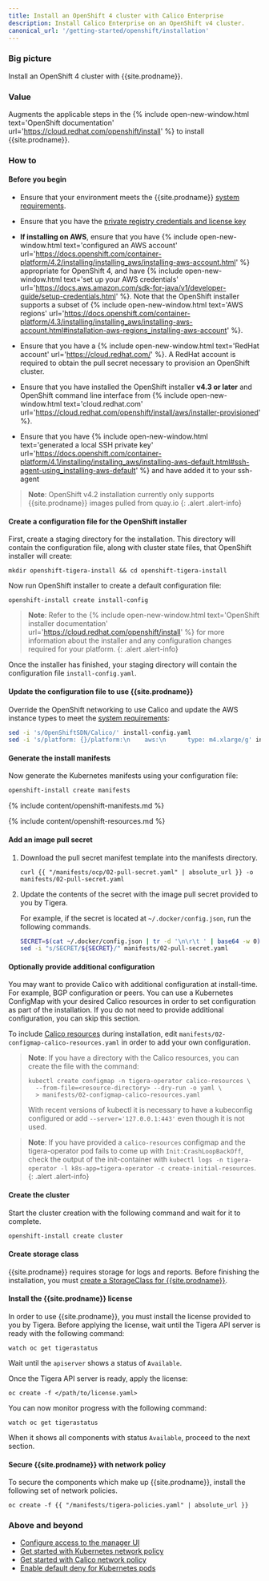 ```yaml
---
title: Install an OpenShift 4 cluster with Calico Enterprise
description: Install Calico Enterprise on an OpenShift v4 cluster.
canonical_url: '/getting-started/openshift/installation'
---
```


### Big picture

Install an OpenShift 4 cluster with {{site.prodname}}.

### Value

Augments the applicable steps in the {% include open-new-window.html text='OpenShift documentation' url='https://cloud.redhat.com/openshift/install' %}
to install {{site.prodname}}.

### How to

#### Before you begin

- Ensure that your environment meets the {{site.prodname}} [system requirements]({{site.baseurl}}/getting-started/openshift/requirements).

- Ensure that you have the [private registry credentials and license key]({{site.baseurl}}/getting-started/calico-enterprise)

- **If installing on AWS**, ensure that you have {% include open-new-window.html text='configured an AWS account' url='https://docs.openshift.com/container-platform/4.2/installing/installing_aws/installing-aws-account.html' %} appropriate for OpenShift 4,
  and have {% include open-new-window.html text='set up your AWS credentials' url='https://docs.aws.amazon.com/sdk-for-java/v1/developer-guide/setup-credentials.html' %}.
  Note that the OpenShift installer supports a subset of {% include open-new-window.html text='AWS regions' url='https://docs.openshift.com/container-platform/4.3/installing/installing_aws/installing-aws-account.html#installation-aws-regions_installing-aws-account' %}.

- Ensure that you have a {% include open-new-window.html text='RedHat account' url='https://cloud.redhat.com/' %}. A RedHat account is required to obtain the pull secret necessary to provision an OpenShift cluster.

- Ensure that you have installed the OpenShift installer **v4.3 or later** and OpenShift command line interface from {% include open-new-window.html text='cloud.redhat.com' url='https://cloud.redhat.com/openshift/install/aws/installer-provisioned' %}.

- Ensure that you have {% include open-new-window.html text='generated a local SSH private key' url='https://docs.openshift.com/container-platform/4.1/installing/installing_aws/installing-aws-default.html#ssh-agent-using_installing-aws-default' %} and have added it to your ssh-agent

> **Note**: OpenShift v4.2 installation currently only supports {{site.prodname}} images pulled from quay.io
{: .alert .alert-info}

#### Create a configuration file for the OpenShift installer

First, create a staging directory for the installation. This directory will contain the configuration file, along with cluster state files, that OpenShift installer will create:

```
mkdir openshift-tigera-install && cd openshift-tigera-install
```

Now run OpenShift installer to create a default configuration file:

```
openshift-install create install-config
```

> **Note**: Refer to the {% include open-new-window.html text='OpenShift installer documentation' url='https://cloud.redhat.com/openshift/install' %} for more information
> about the installer and any configuration changes required for your platform.
{: .alert .alert-info}

Once the installer has finished, your staging directory will contain the configuration file `install-config.yaml`.

#### Update the configuration file to use {{site.prodname}}

Override the OpenShift networking to use Calico and update the AWS instance types to meet the [system requirements]({{site.baseurl}}/getting-started/openshift/requirements):

```bash
sed -i 's/OpenShiftSDN/Calico/' install-config.yaml
sed -i 's/platform: {}/platform:\n    aws:\n      type: m4.xlarge/g' install-config.yaml
```

#### Generate the install manifests

Now generate the Kubernetes manifests using your configuration file:

```bash
openshift-install create manifests
```

{% include content/openshift-manifests.md %}

{% include content/openshift-resources.md %}

#### Add an image pull secret

1. Download the pull secret manifest template into the manifests directory.

   ```
   curl {{ "/manifests/ocp/02-pull-secret.yaml" | absolute_url }} -o manifests/02-pull-secret.yaml
   ```

1. Update the contents of the secret with the image pull secret provided to you by Tigera.

   For example, if the secret is located at `~/.docker/config.json`, run the following commands.

   ```bash
   SECRET=$(cat ~/.docker/config.json | tr -d '\n\r\t ' | base64 -w 0)
   sed -i "s/SECRET/${SECRET}/" manifests/02-pull-secret.yaml
   ```
#### Optionally provide additional configuration

You may want to provide Calico with additional configuration at install-time. For example, BGP configuration or peers.
You can use a Kubernetes ConfigMap with your desired Calico resources in order to set configuration as part of the installation.
If you do not need to provide additional configuration, you can skip this section.

To include [Calico resources]({{site.baseurl}}/reference/resources) during installation, edit `manifests/02-configmap-calico-resources.yaml` in order to add your own configuration.

> **Note**: If you have a directory with the Calico resources, you can create the file with the command:
> ```
> kubectl create configmap -n tigera-operator calico-resources \
>   --from-file=<resource-directory> --dry-run -o yaml \
>   > manifests/02-configmap-calico-resources.yaml
> ```
> With recent versions of kubectl it is necessary to have a kubeconfig configured or add `--server='127.0.0.1:443'`
> even though it is not used.

> **Note**: If you have provided a `calico-resources` configmap and the tigera-operator pod fails to come up with `Init:CrashLoopBackOff`,
> check the output of the init-container with `kubectl logs -n tigera-operator -l k8s-app=tigera-operator -c create-initial-resources`.
{: .alert .alert-info}

#### Create the cluster

Start the cluster creation with the following command and wait for it to complete.

```bash
openshift-install create cluster
```

#### Create storage class

{{site.prodname}} requires storage for logs and reports. Before finishing the installation, you must [create a StorageClass for {{site.prodname}}]({{site.baseurl}}/getting-started/create-storage).

#### Install the {{site.prodname}} license

In order to use {{site.prodname}}, you must install the license provided to you by Tigera.
Before applying the license, wait until the Tigera API server is ready with the following command:

```
watch oc get tigerastatus
```

Wait until the `apiserver` shows a status of `Available`.

Once the Tigera API server is ready, apply the license:

```
oc create -f </path/to/license.yaml>
```

You can now monitor progress with the following command:

```
watch oc get tigerastatus
```

When it shows all components with status `Available`, proceed to the next section.

#### Secure {{site.prodname}} with network policy

To secure the components which make up {{site.prodname}}, install the following set of network policies.

```
oc create -f {{ "/manifests/tigera-policies.yaml" | absolute_url }}
```

### Above and beyond

- [Configure access to the manager UI]({{site.baseurl}}/getting-started/cnx/access-the-manager)
- [Get started with Kubernetes network policy]({{site.baseurl}}/security/kubernetes-network-policy)
- [Get started with Calico network policy]({{site.baseurl}}/security/calico-network-policy)
- [Enable default deny for Kubernetes pods]({{site.baseurl}}/security/kubernetes-default-deny)
